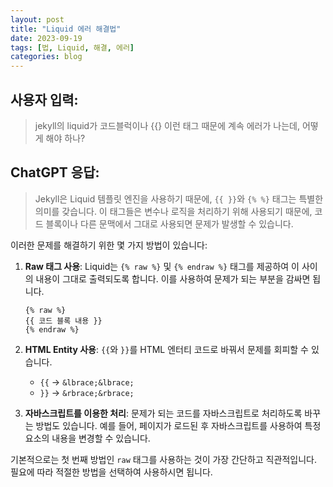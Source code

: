 ```yaml
---
layout: post
title: "Liquid 에러 해결법"
date: 2023-09-19
tags: [법, Liquid, 해결, 에러]
categories: blog
---
```


## 사용자 입력:
> jekyll의  liquid가 코드블럭이나 {{} 이런 태그 때문에 계속 에러가 나는데, 어떻게 해야 하나?

## ChatGPT 응답:
> Jekyll은 Liquid 템플릿 엔진을 사용하기 때문에, `{{ }}`와 `{% %}` 태그는 특별한 의미를 갖습니다. 이 태그들은 변수나 로직을 처리하기 위해 사용되기 때문에, 코드 블록이나 다른 문맥에서 그대로 사용되면 문제가 발생할 수 있습니다.

이러한 문제를 해결하기 위한 몇 가지 방법이 있습니다:

1. **Raw 태그 사용**: Liquid는 `{% raw %}` 및 `{% endraw %}` 태그를 제공하여 이 사이의 내용이 그대로 출력되도록 합니다. 이를 사용하여 문제가 되는 부분을 감싸면 됩니다.

   ```liquid
   {% raw %}
   {{ 코드 블록 내용 }}
   {% endraw %}
   ```

2. **HTML Entity 사용**: `{{`와 `}}`를 HTML 엔터티 코드로 바꿔서 문제를 회피할 수 있습니다. 

   - `{{` → `&lbrace;&lbrace;`
   - `}}` → `&rbrace;&rbrace;`

3. **자바스크립트를 이용한 처리**: 문제가 되는 코드를 자바스크립트로 처리하도록 바꾸는 방법도 있습니다. 예를 들어, 페이지가 로드된 후 자바스크립트를 사용하여 특정 요소의 내용을 변경할 수 있습니다.

기본적으로는 첫 번째 방법인 `raw` 태그를 사용하는 것이 가장 간단하고 직관적입니다. 필요에 따라 적절한 방법을 선택하여 사용하시면 됩니다.

